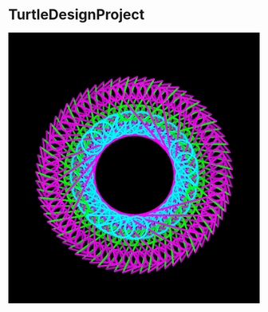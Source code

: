 # TurtleDesignProject
<img src="https://github.com/Irene0329/TurtleDesignProject/blob/master/Captureo.PNG">
